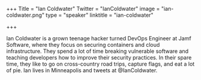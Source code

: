 +++
Title = "Ian Coldwater"
Twitter = "IanColdwater"
image = "ian-coldwater.png"
type = "speaker"
linktitle = "ian-coldwater"

+++

Ian Coldwater is a grown teenage hacker turned DevOps Engineer at Jamf Software, where they focus on securing containers and cloud infrastructure. They spend a lot of time breaking vulnerable software and teaching developers how to improve their security practices. In their spare time, they like to go on cross-country road trips, capture flags, and eat a lot of pie. Ian lives in Minneapolis and tweets at @IanColdwater.
